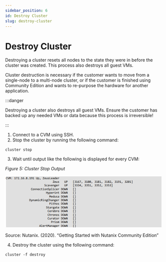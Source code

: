 ```yaml
---
sidebar_position: 6
id: Destroy Cluster
slug: destroy-cluster
---
```


# Destroy Cluster

Destroying a cluster resets all nodes to the state they were in before the cluster was created. This process also destroys all guest VMs.

Cluster destruction is necessary if the customer wants to move from a single-node to a multi-node cluster, or if the customer is finished using Community Edition and wants to re-purpose the hardware for another application.

:::danger

Destroying a cluster also destroys all guest VMs. Ensure the customer has backed up any needed VMs or data because this process is irreversible!

:::

1. Connect to a CVM using SSH.
2. Stop the cluster by running the following command:

```
cluster stop
```

3. Wait until output like the following is displayed for every CVM:

_Figure 5: Cluster Stop Output_

![](../../static/img/nutanix_ce_fig5.png)

Source: Nutanix. (2020). “Getting Started with Nutanix Community Edition”

4. Destroy the cluster using the following command:

```
cluster -f destroy
```
